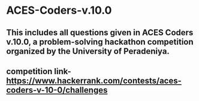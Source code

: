 # ACES-Coders-v.10.0
## This includes all questions given in ACES Coders v.10.0, a problem-solving hackathon competition organized by the University of Peradeniya.
## competition link- https://www.hackerrank.com/contests/aces-coders-v-10-0/challenges
